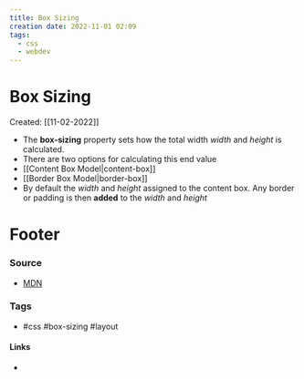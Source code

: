 ```yaml
---
title: Box Sizing
creation date: 2022-11-01 02:09
tags:
  - css
  - webdev
---
```


# Box Sizing
Created: [[11-02-2022]]
- The **box-sizing** property sets how the total width *width* and *height* is calculated.
- There are two options for calculating this end value
- [[Content Box Model|content-box]]
- [[Border Box Model|border-box]]
- By default the *width* and *height* assigned to the content box. Any border or padding is then **added** to the *width* and *height* 


# Footer
### Source
- [MDN](https://developer.mozilla.org/en-US/docs/Web/CSS/box-sizing)
### Tags
- #css #box-sizing #layout 
#### Links
- 
